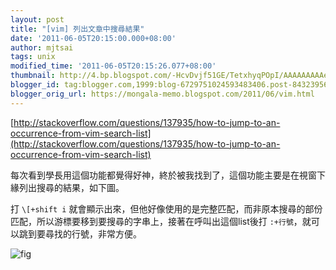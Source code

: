 ```yaml
---
layout: post
title: "[vim] 列出文章中搜尋結果"
date: '2011-06-05T20:15:00.000+08:00'
author: mjtsai
tags: unix
modified_time: '2011-06-05T20:15:26.077+08:00'
thumbnail: http://4.bp.blogspot.com/-HcvDvjf51GE/TetxhyqPOpI/AAAAAAAAAe0/F4FXNd9v0dY/s72-c/haha.png
blogger_id: tag:blogger.com,1999:blog-6729751024593483406.post-8432395629156638679
blogger_orig_url: https://mongala-memo.blogspot.com/2011/06/vim.html
---
```



[http://stackoverflow.com/questions/137935/how-to-jump-to-an-occurrence-from-vim-search-list](http://stackoverflow.com/questions/137935/how-to-jump-to-an-occurrence-from-vim-search-list)

每次看到學長用這個功能都覺得好神，終於被我找到了，這個功能主要是在視窗下緣列出搜尋的結果，如下圖。
<!--more-->

打 `\[+shift i` 就會顯示出來，但他好像使用的是完整匹配，而非原本搜尋的部份匹配，所以游標要移到要搜尋的字串上，接著在呼叫出這個list後打 `:+行號`，就可以跳到要尋找的行號，非常方便。


![fig](https://drive.google.com/uc?id=1oXO8E0cHo4efFgu8SVDjSaE0zdA_Qeul)
